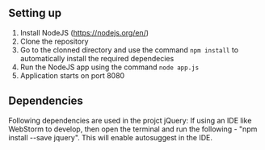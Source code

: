 ## Setting up

1) Install NodeJS (https://nodejs.org/en/)
2) Clone the repository
3) Go to the clonned directory and use the command `npm install` to automatically install the required dependecies
4) Run the NodeJS app using the command `node app.js` 
5) Application starts on port 8080

## Dependencies

Following dependencies are used in the projct
jQuery: If using an IDE like WebStorm to develop, then open the terminal and run the following - "npm install --save jquery". This will enable autosuggest in the IDE.
